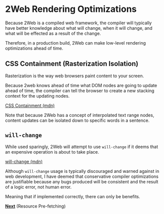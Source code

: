 # 2Web Rendering Optimizations

Because 2Web is a compiled web framework, the compiler will typically have
better knowledge about what will change, when it will change, and what will be
effected as a result of the change.

Therefore, in a production build, 2Web can make low-level rendering
optimizations ahead of time.

## CSS Containment (Rasterization Isolation)

Rasterization is the way web browsers paint content to your screen.

Because 2web knows ahead of time what DOM nodes are going to update ahead of
time, the compiler can tell the browser to create a new stacking context for
the updating nodes.

[CSS Containment (mdn)](https://developer.mozilla.org/en-US/docs/Web/CSS/CSS_containment/Using_CSS_containment)

Note that because 2Web has a concept of interpolated text range nodes, content
updates can be isolated down to specific words in a sentence.

## `will-change`

While used sparingly, 2Web will attempt to use `will-change` if it deems that an
expensive operation is about to take place.

[will-change (mdn)](https://developer.mozilla.org/en-US/docs/Web/CSS/will-change)

Although `will-change` usage is typically discouraged and warned against in web
development, I have deemed that conservative compiler optimizations are
justifiable because any bugs produced will be consistent and the result of a
logic error, not human error.

Meaning that if implemented correctly, there can only be benefits.

[**Next**](./2-prefetching.md) (Resource Pre-fetching)
